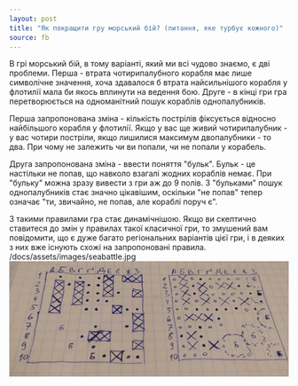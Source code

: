 ```yaml
---
layout: post
title: "Як покращити гру морський бій? (питання, яке турбує кожного)"
source: fb
---
```


В грі морський бій, в тому варіанті, який ми всі чудово знаємо, є дві проблеми. Перша - втрата чотирипалубного корабля має лише символічне значення, хоча здавалося б втрата найсильнішого корабля у флотилії мала би якось вплинути на ведення бою. Друге - в кінці гри гра перетворюється на одноманітний пошук кораблів однопалубників.

Перша запропонована зміна - кількість пострілів фіксується відносно найбільшого корабля у флотилії. Якщо у вас ще живий чотирипалубник - у вас чотири постріли, якщо лишилися максимум двопалубники - то два. При чому не залежить чи ви попали, чи не попали у корабель.

Друга запропонована зміна - ввести поняття "бульк". Бульк - це настільки не попав, що навколо взагалі жодних кораблів немає. При "бульку" можна зразу вивести з гри аж до 9 полів. З "бульками" пошук однопалубників стає значно цікавішим, оскільки "не попав" тепер означає "ти, звичайно, не попав, але кораблі поруч є".

З такими правилами гра стає динамічнішою. Якщо ви скептично ставитеся до змін у правилах такої класичної гри, то змушений вам повідомити, що є дуже багато регіональних варіантів цієї гри, і в деяких з них вже існують схожі на запропоновані правила.
/docs/assets/images/seabattle.jpg
![SeaBattle Example](/docs/assets/images/seabattle.jpg)